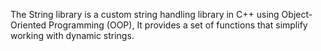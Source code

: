 The String library is a custom string handling library in C++ using Object-Oriented Programming (OOP), It provides a set of functions that simplify working with dynamic strings.
